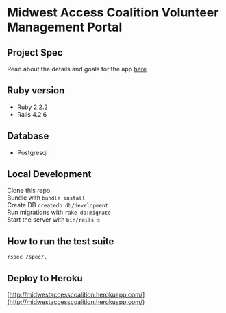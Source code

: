 # Midwest Access Coalition Volunteer Management Portal

## Project Spec
Read about the details and goals for the app [here](https://docs.google.com/document/d/12kksmdvx_QYvset1-sVcDQbEyCf70-3HfdkIVY58d24/edit?usp=sharing)

## Ruby version
* Ruby 2.2.2
* Rails 4.2.6

## Database
* Postgresql

## Local Development
Clone this repo.  
Bundle with `bundle install`  
Create DB `createdb db/development`  
Run migrations with `rake db:migrate`  
Start the server with `bin/rails s`

## How to run the test suite
`rspec /spec/.`

## Deploy to Heroku
[http://midwestaccesscoalition.herokuapp.com/](http://midwestaccesscoalition.herokuapp.com/)
